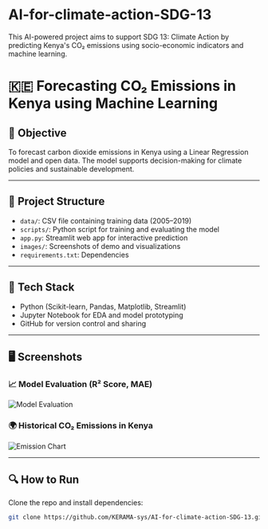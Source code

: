 # AI-for-climate-action-SDG-13
This AI-powered project aims to support SDG 13: Climate Action by predicting Kenya's CO₂ emissions using socio-economic indicators and machine learning.

# 🇰🇪 Forecasting CO₂ Emissions in Kenya using Machine Learning

## 🎯 Objective

To forecast carbon dioxide emissions in Kenya using a Linear Regression model and open data. The model supports decision-making for climate policies and sustainable development.

---

## 📁 Project Structure

- `data/`: CSV file containing training data (2005–2019)
- `scripts/`: Python script for training and evaluating the model
- `app.py`: Streamlit web app for interactive prediction
- `images/`: Screenshots of demo and visualizations
- `requirements.txt`: Dependencies

---

## 🧠 Tech Stack

- Python (Scikit-learn, Pandas, Matplotlib, Streamlit)
- Jupyter Notebook for EDA and model prototyping
- GitHub for version control and sharing

---

## 🖥️ Screenshots

### 📈 Model Evaluation (R² Score, MAE)
![Model Evaluation](images/Model%20Evaluation%20(R²%20Score,%20MAE).png)

### 🌍 Historical CO₂ Emissions in Kenya
![Emission Chart](images/Historical%20CO₂%20Emissions%20in%20Kenya.png)

---

## 🔍 How to Run

Clone the repo and install dependencies:

```bash
git clone https://github.com/KERAMA-sys/AI-for-climate-action-SDG-13.git

